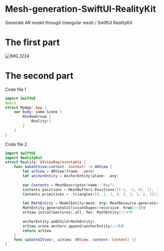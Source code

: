# Mesh-generation-SwiftUI-RealityKit
Generate AR model through triangular mesh / SwiftUI RealityKit
# The first part
![IMG_1224](https://github.com/S-way520/Mesh-generation-SwiftUI-RealityKit/assets/95877651/9dbdb962-29da-41e2-96d3-1190b4f96641)
# The second part
Code file 1
```swift
import SwiftUI
@main
struct MyApp: App {
    var body: some Scene {
        WindowGroup {
            Reality()
        }
    }
}
```
Code file 2
```swift
import SwiftUI
import RealityKit
struct Reality: UIViewRepresentable {
    func makeUIView(context: Context) -> ARView {
        let arView = ARView(frame: .zero)
        let anchorEntity = AnchorEntity(plane: .any)
        
        var Contents = MeshDescriptor(name: "Any")
        Contents.positions = MeshBuffers.Positions([[-1, -1, 0], [1, -1, 0], [0, -1, -2], [0, 1, -1]])//放置坐标
        Contents.primitives = .triangles([0, 1, 3, 0, 3, 2, 1, 2, 3])//三个点为一面。
        
        let MathEntity = ModelEntity(mesh: try! MeshResource.generate(from: [Contents]), materials: [SimpleMaterial(color: .red, isMetallic: true)])//实体
        MathEntity.generateCollisionShapes(recursive: true)//碰撞
        arView.installGestures(.all, for: MathEntity)//手势
        
        anchorEntity.addChild(MathEntity)
        arView.scene.anchors.append(anchorEntity)//场景
        return arView
    }
    func updateUIView(_ uiView: ARView, context: Context) {}
}
```
